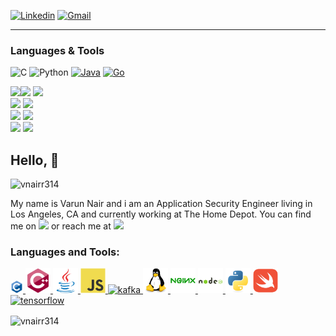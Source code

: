 
[![Linkedin](https://img.shields.io/badge/-LinkedIn-blue?style=flat&logo=Linkedin&logoColor=white)](https://www.linkedin.com/in/vnairr314/)
[![Gmail](https://img.shields.io/badge/-Gmail-c14438?style=flat&logo=Gmail&logoColor=white)](mailto:vnairr314@gmail.com)

***

### Languages & Tools

![C](https://img.shields.io/badge/-A8B9CC?style=flat&logo=c&logoColor=blue&link=cprogramming.com)
![Python](https://img.shields.io/badge/-Python-black?style=flat&logo=python)
[![Java](https://img.shields.io/badge/Java-orange?style=flat&logo=java&logoColor=white&link=https://github.com/hritik5102)](https://github.com/hritik5102) 
[![Go](https://img.shields.io/badge/-Go-black?style=flat&logo=go&link=https://github.com/hritik5102)](https://github.com/hritik5102)

<img src="https://img.shields.io/badge/-C%20&%20C++-659ad2?style=flat&logo=c%2B%2B&logoColor=ffffff"><img src="https://img.shields.io/badge/-Python-black?style=flat&logo=python&logoColor=white"> <img src="https://img.shields.io/badge/-Java 8-06305b?style=flat&logo=java&logoColor=white"> <br />
<img src="https://img.shields.io/badge/-Problem%20Solving-ffa804?style=flat"> <img src="https://img.shields.io/badge/-Database%20Management-4d008f?style=flat"> <br />
<img src="https://img.shields.io/badge/-Android-black?style=flat&logo=android"> <img src="https://img.shields.io/badge/-Flutter-3a495d?style=flat&logo=flutter&logoColor=67b7f7"> <br />
<img src="https://img.shields.io/badge/-Machine%20Learning-102230?style=flat"> <img src="https://img.shields.io/badge/-R-black?style=flat&logo=r&logoColor=5b8cc4"> <br />

<h2 align="left">Hello, 👋 </h2>
<p align="left"> <img src="https://komarev.com/ghpvc/?username=vnairr314&label=Profile%20views&color=0e75b6&style=flat" alt="vnairr314" /> </p>

My name is Varun Nair and i am an Application Security Engineer living in Los Angeles, CA and currently working at The Home Depot. You can find me on [![](https://img.shields.io/badge/-LinkedIn-blue?style=flat&logo=Linkedin&logoColor=white)](https://www.linkedin.com/in/vnairr314/) or reach me at [![](https://img.shields.io/badge/-Gmail-c14438?style=flat&logo=Gmail&logoColor=white)](mailto:vnairr314@gmail.com)

<h3 align="left">Languages and Tools:</h3>
<p align="left"> <a href="https://www.cprogramming.com/" target="_blank"> <img src="https://raw.githubusercontent.com/devicons/devicon/master/icons/c/c-original.svg" alt="c" width="20" height="20"/> </a> <a href="https://www.w3schools.com/cpp/" target="_blank"> <img src="https://raw.githubusercontent.com/devicons/devicon/master/icons/cplusplus/cplusplus-original.svg" alt="cplusplus" width="40" height="40"/> </a> <a href="https://www.java.com" target="_blank"> <img src="https://raw.githubusercontent.com/devicons/devicon/master/icons/java/java-original.svg" alt="java" width="40" height="40"/> </a> <a href="https://developer.mozilla.org/en-US/docs/Web/JavaScript" target="_blank"> <img src="https://raw.githubusercontent.com/devicons/devicon/master/icons/javascript/javascript-original.svg" alt="javascript" width="40" height="40"/> </a> <a href="https://kafka.apache.org/" target="_blank"> <img src="https://www.vectorlogo.zone/logos/apache_kafka/apache_kafka-icon.svg" alt="kafka" width="40" height="40"/> </a> <a href="https://www.linux.org/" target="_blank"> <img src="https://raw.githubusercontent.com/devicons/devicon/master/icons/linux/linux-original.svg" alt="linux" width="40" height="40"/> </a> <a href="https://www.nginx.com" target="_blank"> <img src="https://raw.githubusercontent.com/devicons/devicon/master/icons/nginx/nginx-original.svg" alt="nginx" width="40" height="40"/> </a> <a href="https://nodejs.org" target="_blank"> <img src="https://raw.githubusercontent.com/devicons/devicon/master/icons/nodejs/nodejs-original-wordmark.svg" alt="nodejs" width="40" height="40"/> </a> <a href="https://www.python.org" target="_blank"> <img src="https://raw.githubusercontent.com/devicons/devicon/master/icons/python/python-original.svg" alt="python" width="40" height="40"/> </a> <a href="https://developer.apple.com/swift/" target="_blank"> <img src="https://raw.githubusercontent.com/devicons/devicon/master/icons/swift/swift-original.svg" alt="swift" width="40" height="40"/> </a> <a href="https://www.tensorflow.org" target="_blank"> <img src="https://www.vectorlogo.zone/logos/tensorflow/tensorflow-icon.svg" alt="tensorflow" width="40" height="40"/> </a> </p>

<p><img align="center" src="https://github-readme-stats.vercel.app/api/top-langs?username=vnairr314&show_icons=true&locale=en&layout=compact" alt="vnairr314" /></p>
